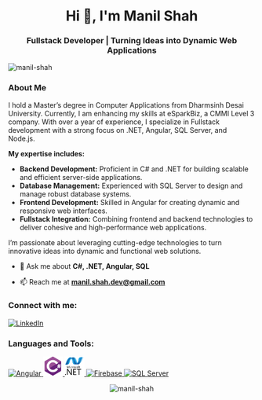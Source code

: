 <h1 align="center">Hi 👋, I'm Manil Shah</h1>
<h3 align="center">Fullstack Developer | Turning Ideas into Dynamic Web Applications</h3>

<p align="left"> <img src="https://komarev.com/ghpvc/?username=manil-shah&label=Profile%20views&color=0e75b6&style=flat" alt="manil-shah" /> </p>

<h3>About Me</h3>
<p>
I hold a Master’s degree in Computer Applications from Dharmsinh Desai University. Currently, I am enhancing my skills at eSparkBiz, a CMMI Level 3 company. With over a year of experience, I specialize in Fullstack development with a strong focus on .NET, Angular, SQL Server, and Node.js.
</p>
<p>
<b>My expertise includes:</b>
<ul>
  <li><b>Backend Development:</b> Proficient in C# and .NET for building scalable and efficient server-side applications.</li>
  <li><b>Database Management:</b> Experienced with SQL Server to design and manage robust database systems.</li>
  <li><b>Frontend Development:</b> Skilled in Angular for creating dynamic and responsive web interfaces.</li>
  <li><b>Fullstack Integration:</b> Combining frontend and backend technologies to deliver cohesive and high-performance web applications.</li>
</ul>
</p>
<p>
I’m passionate about leveraging cutting-edge technologies to turn innovative ideas into dynamic and functional web solutions.
</p>

- 💬 Ask me about **C#, .NET, Angular, SQL**

- 📫 Reach me at **manil.shah.dev@gmail.com**

<h3 align="left">Connect with me:</h3>
<p align="left">
<a href="https://linkedin.com/in/manil-shah-81114b242" target="blank"><img align="center" src="https://raw.githubusercontent.com/rahuldkjain/github-profile-readme-generator/master/src/images/icons/Social/linked-in-alt.svg" alt="LinkedIn" height="30" width="40" /></a>
</p>

<h3 align="left">Languages and Tools:</h3>
<p align="left"> 
  <a href="https://angular.io" target="_blank" rel="noreferrer"> 
    <img src="https://angular.io/assets/images/logos/angular/angular.svg" alt="Angular" width="40" height="40"/> 
  </a> 
  <a href="https://www.w3schools.com/cs/" target="_blank" rel="noreferrer"> 
    <img src="https://raw.githubusercontent.com/devicons/devicon/master/icons/csharp/csharp-original.svg" alt="C#" width="40" height="40"/> 
  </a> 
  <a href="https://dotnet.microsoft.com/" target="_blank" rel="noreferrer"> 
    <img src="https://raw.githubusercontent.com/devicons/devicon/master/icons/dot-net/dot-net-original-wordmark.svg" alt=".NET" width="40" height="40"/> 
  </a> 
  <a href="https://firebase.google.com/" target="_blank" rel="noreferrer"> 
    <img src="https://www.vectorlogo.zone/logos/firebase/firebase-icon.svg" alt="Firebase" width="40" height="40"/> 
  </a> 
  <a href="https://www.microsoft.com/en-us/sql-server" target="_blank" rel="noreferrer"> 
    <img src="https://www.svgrepo.com/show/303229/microsoft-sql-server-logo.svg" alt="SQL Server" width="40" height="40"/> 
  </a> 
</p>

<p align="center">
  <img src="https://github-readme-streak-stats.herokuapp.com/?user=manil-shah&" alt="manil-shah" />
</p>
